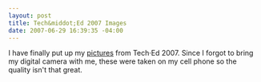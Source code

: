 ```yaml
---
layout: post
title: Tech&middot;Ed 2007 Images
date: 2007-06-29 16:39:35 -04:00
---
```


I have finally put up my [pictures](http://geekswithblogs.net/sdorman/gallery/6186.aspx) from Tech·Ed 2007. Since I forgot to bring my digital camera with me, these were taken on my cell phone so the quality isn't that great.
